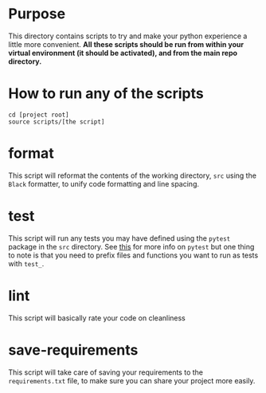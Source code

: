 # Purpose

This directory contains scripts to try and make your python experience a little more convenient. **All these scripts should be run from within your virtual environment (it should be activated), and from the main repo directory.**

# How to run any of the scripts

```
cd [project root]
source scripts/[the script]
```

# format

This script will reformat the contents of the working directory, `src` using the `Black` formatter, to unify code formatting and line spacing.

# test

This script will run any tests you may have defined using the `pytest` package in the `src` directory. See [this](https://docs.pytest.org/en/7.1.x/getting-started.html) for more info on `pytest` but one thing to note is that you need to prefix files and functions you want to run as tests with `test_`.

# lint

This script will basically rate your code on cleanliness

# save-requirements

This script will take care of saving your requirements to the `requirements.txt` file, to make sure you can share your project more easily.
